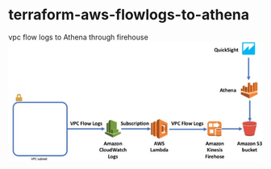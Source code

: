 # terraform-aws-flowlogs-to-athena
vpc flow logs to Athena through firehouse
![Arch](https://github.com/shaikis/terraform-aws-flowlogs-to-athena/blob/main/Arch/VPC_Flowlogs_to_athena_via_firehouse.png)
